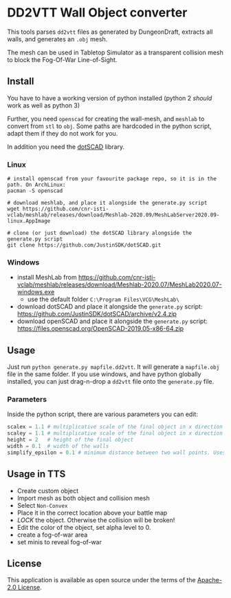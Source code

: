 # DD2VTT Wall Object converter

This tools parses `dd2vtt` files as generated by DungeonDraft, extracts all walls, and generates an `.obj` mesh.

The mesh can be used in Tabletop Simulator as a transparent collision mesh to block the Fog-Of-War Line-of-Sight.

## Install
You have to have a working version of python installed (python 2 *should* work as well as python 3)

Further, you need `openscad` for creating the wall-mesh, and `meshlab` to convert from `stl` to `obj`. Some paths are hardcoded in the python script, adapt them if they do not work for you.

In addition you need the [dotSCAD](https://github.com/JustinSDK/dotSCAD/) library.


### Linux
```
# install openscad from your favourite package repo, so it is in the path. On ArchLinux:
pacman -S openscad

# download meshlab, and place it alongside the generate.py script
wget https://github.com/cnr-isti-vclab/meshlab/releases/download/Meshlab-2020.09/MeshLabServer2020.09-linux.AppImage

# clone (or just download) the dotSCAD library alongside the generate.py script
git clone https://github.com/JustinSDK/dotSCAD.git
```

### Windows
- install MeshLab from https://github.com/cnr-isti-vclab/meshlab/releases/download/Meshlab-2020.07/MeshLab2020.07-windows.exe
  - use the default folder `C:\Program Files\VCG\MeshLab\`
- download dotSCAD and place it alongside the `generate.py` script: https://github.com/JustinSDK/dotSCAD/archive/v2.4.zip
- download openSCAD and place it alongside the `generate.py` script:
https://files.openscad.org/OpenSCAD-2019.05-x86-64.zip


## Usage
Just run `python generate.py mapfile.dd2vtt`. It will generate a `mapfile.obj` file in the same folder. If you use windows, and have python globally installed, you can just drag-n-drop a `dd2vtt` file onto the `generate.py` file.

### Parameters
Inside the python script, there are various parameters you can edit:
```py
scalex = 1.1 # multiplicative scale of the final object in x direction
scaley = 1.1 # multiplicative scale of the final object in x direction
height = 2   # height of the final object
width = 0.1  # width of the walls
simplify_epsilon = 0.1 # minimum distance between two wall points. Uses Ramer-Douglas-Peucker to decimate.
```

## Usage in TTS
- Create custom object
- Import mesh as both object and collision mesh
- Select `Non-Convex`
- Place it in the correct location above your battle map
- _LOCK_ the object. Otherwise the collision will be broken!
- Edit the color of the object, set alpha level to 0.
- create a fog-of-war area
- set minis to reveal fog-of-war

## License
This application is available as open source under the terms of the [Apache-2.0 License](https://opensource.org/licenses/Apache-2.0).
